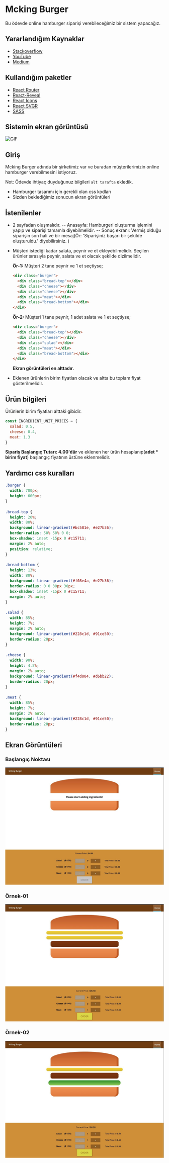 # Mcking Burger

Bu ödevde online hamburger siparişi verebileceğimiz bir sistem yapacağız.

## Yararlandığım Kaynaklar

- [Stackoverflow](https://stackoverflow.com/questions/tagged/reactjs)
- [YouTube](https://www.youtube.com/watch?v=hs9C0iSnaNk)
- [Medium](https://medium.com/@olinations/10-steps-to-convert-a-react-class-component-to-a-functional-component-with-hooks-ab198e0fa139)

## Kullandığım paketler

- [React Router](https://reactrouter.com/)
- [React-Reveal](https://www.react-reveal.com/)
- [React Icons](https://react-icons.github.io/react-icons/)
- [React SVGR](https://react-svgr.com/)
- [SASS](https://sass-lang.com/)

## Sistemin ekran görüntüsü

![GIF](https://user-images.githubusercontent.com/45832621/98323244-6dd6a280-1ffa-11eb-90ea-b4e6e069e19c.gif)

## Giriş

Mcking Burger adında bir şirketimiz var ve buradan müşterilerimizin online hamburger verebilmesini istiyoruz.

Not: Ödevde ihtiyaç duyduğunuz bilgileri `alt tarafta` ekledik.

- Hamburger tasarımı için gerekli olan css kodları
- Sizden beklediğimiz sonucun ekran görüntüleri

## İstenilenler

- 2 sayfadan oluşmalıdır.
  -- Anasayfa: Hamburgeri oluşturma işlemini yapıp ve siparişi tamamla diyebilmelidir.
  -- Sonuç ekranı: Vermiş olduğu siparişin son hali ve bir mesaj(Ör: 'Siparişiniz başarı bir şekilde oluşturuldu.' diyebilirsiniz. )
- Müşteri istediği kadar salata, peynir ve et ekleyebilmelidir. Seçilen ürünler sırasıyla peynir, salata ve et olacak şekilde dizilmelidir.

  **Ör-1:** Müşteri 2 tane peynir ve 1 et seçtiyse;

  ```html
  <div class="burger">
    <div class="bread-top"></div>
    <div class="cheese"></div>
    <div class="cheese"></div>
    <div class="meat"></div>
    <div class="bread-bottom"></div>
  </div>
  ```

  **Ör-2:** Müşteri 1 tane peynir, 1 adet salata ve 1 et seçtiyse;

  ```html
  <div class="burger">
    <div class="bread-top"></div>
    <div class="cheese"></div>
    <div class="salad"></div>
    <div class="meat"></div>
    <div class="bread-bottom"></div>
  </div>
  ```

  **Ekran görüntüleri en alttadır.**

- Eklenen ürünlerin birim fiyatları olacak ve altta bu toplam fiyat gösterilmelidir.

## Ürün bilgileri

Ürünlerin birim fiyatları alttaki gibidir.

```js
const INGREDIENT_UNIT_PRICES = {
  salad: 0.5,
  cheese: 0.4,
  meat: 1.3
}
```

**Sipariş Başlangıç Tutarı: 4.00'dür** ve eklenen her ürün hesaplanıp(**adet \* birim fiyat**) başlangıç fiyatının üstüne eklenmelidir.

## Yardımcı css kuralları

```css
.burger {
  width: 700px;
  height: 600px;
}

.bread-top {
  height: 20%;
  width: 80%;
  background: linear-gradient(#bc581e, #e27b36);
  border-radius: 50% 50% 0 0;
  box-shadow: inset -15px 0 #c15711;
  margin: 2% auto;
  position: relative;
}

.bread-bottom {
  height: 13%;
  width: 80%;
  background: linear-gradient(#f08e4a, #e27b36);
  border-radius: 0 0 30px 30px;
  box-shadow: inset -15px 0 #c15711;
  margin: 2% auto;
}

.salad {
  width: 85%;
  height: 7%;
  margin: 2% auto;
  background: linear-gradient(#228c1d, #91ce50);
  border-radius: 20px;
}

.cheese {
  width: 90%;
  height: 4.5%;
  margin: 2% auto;
  background: linear-gradient(#f4d004, #d6bb22);
  border-radius: 20px;
}

.meat {
  width: 85%;
  height: 7%;
  margin: 2% auto;
  background: linear-gradient(#228c1d, #91ce50);
  border-radius: 20px;
}
```

## Ekran Görüntüleri

### Başlangıç Noktası

![starting-point](images/starting-point.jpg)

### Örnek-01

![example-01](images/example-01.jpg)

### Örnek-02

![example-02](images/example-02.jpg)
